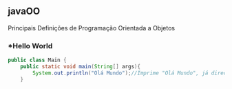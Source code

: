 ## javaOO
Principais Definições de Programação Orientada a Objetos

### *Hello World

```Java
public class Main {
    public static void main(String[] args){
        System.out.println("Olá Mundo");//Imprime "Olá Mundo", já direciona o cursor para a próxima linha
    }
```
